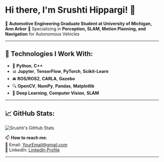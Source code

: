 # Hi there, I'm Srushti Hippargi! 👋

🚗 **Automotive Engineering Graduate Student at University of Michigan, Ann Arbor**
🎯 Specializing in **Perception, SLAM, Motion Planning, and Navigation** for Autonomous Vehicles

---

## 🔧 Technologies I Work With:
- 🐍 **Python**, **C++**
- 📊 **Jupyter**, **TensorFlow**, **PyTorch**, **Scikit-Learn**
- 🚘 **ROS/ROS2**, **CARLA**, **Gazebo**
- 🔍 **OpenCV**, **NumPy**, **Pandas**, **Matplotlib**
- 🧠 **Deep Learning**, **Computer Vision**, **SLAM**

---

## 📈 GitHub Stats:
![Srushti's GitHub Stats](https://github-readme-stats.vercel.app/api?username=srushtihippargi&show_icons=true&theme=dark&count_private=true)

📫 **How to reach me**:  
📩 Email: [YourEmail@gmail.com](mailto:shipparg@umcih.edu)  
💼 LinkedIn: [LinkedIn Profile]([https://www.linkedin.com/in/srushti-hippargi](https://www.linkedin.com/in/srushtihippargi/))  

---


